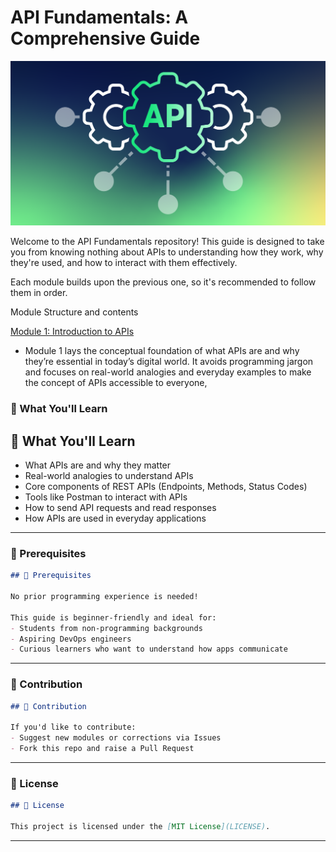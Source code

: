 # API Fundamentals: A Comprehensive Guide


<img src="https://github.com/bhuvan-raj/API-From-Scratch/blob/main/assets/API.png" alt="Banner" />


Welcome to the API Fundamentals repository! This guide is designed to take you from knowing nothing about APIs to understanding how they work, why they're used, and how to interact with them effectively.

Each module builds upon the previous one, so it's recommended to follow them in order.


Module Structure and contents


 [Module 1: Introduction to APIs](Module%201/README.md)

- Module 1 lays the conceptual foundation of what APIs are and why they’re essential in today’s digital world. It avoids programming jargon and focuses on real-world analogies and everyday examples to make the concept of APIs accessible to everyone,


### 🧠 What You'll Learn

## 🧠 What You'll Learn

- What APIs are and why they matter
- Real-world analogies to understand APIs
- Core components of REST APIs (Endpoints, Methods, Status Codes)
- Tools like Postman to interact with APIs
- How to send API requests and read responses
- How APIs are used in everyday applications


---

### 📌 Prerequisites

```markdown
## 📌 Prerequisites

No prior programming experience is needed!

This guide is beginner-friendly and ideal for:
- Students from non-programming backgrounds
- Aspiring DevOps engineers
- Curious learners who want to understand how apps communicate
```

---

### 🙌 Contribution

```markdown
## 🙌 Contribution

If you'd like to contribute:
- Suggest new modules or corrections via Issues
- Fork this repo and raise a Pull Request
```

---

### 📄 License

```markdown
## 📄 License

This project is licensed under the [MIT License](LICENSE).
```

---
